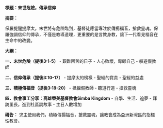 **標題：末世危險，傳承信仰**

**摘要：**

保羅提醒提摩太，末世將有危險臨到，基督徒應當專注於傳揚福音，搶救靈魂。保羅強調信仰的傳承，不僅是教導道理，更重要的是言教身教，讓下一代看見福音在生命中的改變。

**大綱：**

**一、末世危險（提後3:1-5）**
    - 艱難困苦的日子
    - 人心敗壞，專顧自己
    - 躲避假教師

**二、信仰傳承（提後3:10-17）**
    - 提摩太的榜樣
    - 聖經的寶貴
    - 聖經的益處

**三、積極傳福音（提後3:18-20）**
    - 抵擋假教師
    - 聽道行道
    - 搶救靈魂

**四、教會事工分享：高雄榮美基督教會Simba Kingdom**
    - 自學、生活、追夢
    - 拜訪里長，進到社區說故事
    - 主日人數增加

**禱告：**
求主使用我們，積極傳揚福音，搶救靈魂，讓教會成為亞洲新灣區的指標性教會。